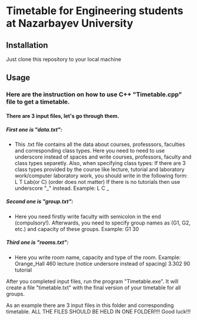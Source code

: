 # Timetable for Engineering students at Nazarbayev University

## Installation
Just clone this repository to your local machine

## Usage

### Here are the instruction on how to use C++ "Timetable.cpp" file to get a timetable.

#### There are 3 input files, let's go through them.

##### First one is "data.txt":
- This .txt file contains all the data about courses, professsors, faculties and corresponding class types.
  Here you need to need to use underscore instead of spaces and write courses, professors, faculty and class types separetly.
  Also, when specifying class types:
  If there are 3 class types provided by the course like lecture, tutorial and laboratory work/computer laboratory work, you should write   in the following form: L T Lab(or C) (order does not matter)
  If there is no tutorials then use underscore "_" instead. Example: L C _

##### Second one is "group.txt":
- Here you need firstly write faculty with semicolon in the end (compulsory!).
  Afterwards, you need to specify group names as (G1, G2, etc.) and capacity of these groups. Example: G1 30

##### Third one is "rooms.txt":

- Here you write room name, capacity and type of the room. Example: 
  Orange_Hall 460 lecture (notice undersore instead of spacing)
  3.302 90 tutorial

After you completed input files, run the program "Timetable.exe". It will create a file "timetable.txt" with the final version of your timetable for all groups.

As an example there are 3 input files in this folder and corresponding timetable.
ALL THE FILES SHOULD BE HELD IN ONE FOLDER!!!!
Good luck!!!
